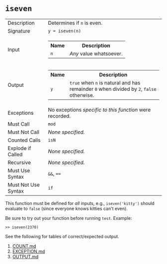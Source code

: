 
# `iseven`

<table><tr><td>Description</td><td>Determines if <code>n</code> is even.</td></tr><tr><td>Signature</td><td><code>y&nbsp;=&nbsp;iseven(n)</code></td></tr><tr><td>Input</td><td><table><tr><th>Name</th><th>Description</th></tr><tr><td><code>n</code></td><td><em>Any</em> value whatsoever.</td></tr></table></td></tr><tr><td>Output</td><td><table><tr><th>Name</th><th>Description</th></tr><tr><td><code>y</code></td><td><code>true</code> when <code>n</code> is natural and has remainder <code>0</code> when divided by <code>2</code>, <code>false</code> otherwise.</td></tr></table></td></tr><tr><td>Exceptions</td><td>No exceptions <em>specific to this function</em> were recorded.</td></tr><tr><td>Must Call</td><td><code>mod</code></td></tr><tr><td>Must Not Call</td><td><em>None specified.</em></td></tr><tr><td>Counted Calls</td><td><code>isN</code></td></tr><tr><td>Explode if Called</td><td><em>None specified.</em></td></tr><tr><td>Recursive</td><td><em>None specified.</em></td></tr><tr><td>Must Use Syntax</td><td><code>&&</code>, <code>==</code></td></tr><tr><td>Must Not Use Syntax</td><td><code>if</code></td></tr></table>

This function must be defined for *all* inputs, e.g., `iseven('kitty')` should evaluate to `false` (since everyone knows kitties can't even).

Be sure to try out your function before running `test`. Example:

```
>> iseven(2370)
```

See the following for tables of correct/expected output.

1. [COUNT.md](COUNT.md)
1. [EXCEPTION.md](EXCEPTION.md)
1. [OUTPUT.md](OUTPUT.md)


